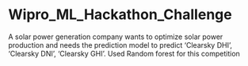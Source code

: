 # Wipro_ML_Hackathon_Challenge
A solar power generation company wants to optimize solar power production and needs the prediction model to predict ‘Clearsky DHI’, ‘Clearsky DNI’, ‘Clearsky GHI’. Used Random forest for this competition
